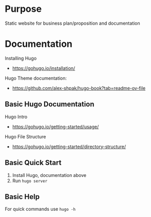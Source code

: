 # Purpose
Static website for business plan/proposition and documentation

# Documentation 

Installing Hugo
- https://gohugo.io/installation/

Hugo Theme documentation:
- https://github.com/alex-shpak/hugo-book?tab=readme-ov-file

## Basic Hugo Documentation 
Hugo Intro
- https://gohugo.io/getting-started/usage/

Hugo File Structure
- https://gohugo.io/getting-started/directory-structure/


## Basic Quick Start
1. Install Hugo, documentation above
2. Run `hugo server`

## Basic Help 
For quick commands use `hugo -h`